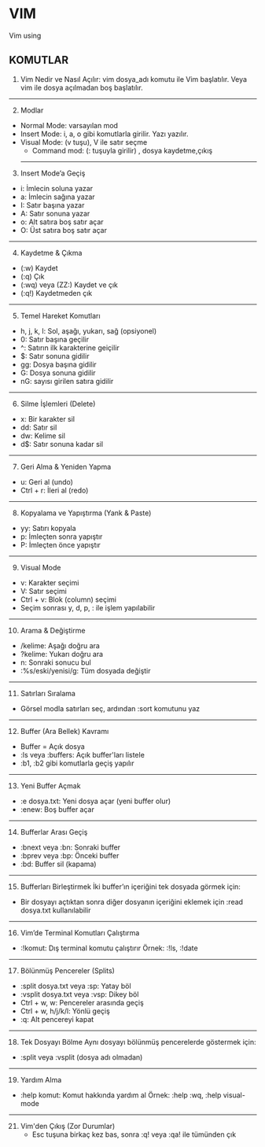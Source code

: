 # VIM
Vim using

 
KOMUTLAR
-------------------------------------------------------------------------------------------------------------------
1. Vim Nedir ve Nasıl Açılır: vim dosya_adı komutu ile Vim başlatılır. Veya vim ile dosya açılmadan boş  başlatılır.
--------------------------------------------------------------------------------------------------------------------
2. Modlar
- Normal Mode: varsayılan mod
- Insert Mode: i, a, o gibi komutlarla girilir. Yazı yazılır.
- Visual Mode: (v tuşu), V ile satır seçme
  - Command mod: (: tuşuyla girilir) , dosya kaydetme,çıkış
  ----------------------------------------------------------------------------------------------------------------
3. Insert Mode’a Geçiş

- i: İmlecin soluna yazar
- a: İmlecin sağına yazar
- I: Satır başına yazar
- A: Satır sonuna yazar
- o: Alt satıra boş satır açar
- O: Üst satıra boş satır açar

------------------------------------------------------------------------------  
4. Kaydetme & Çıkma

- (:w) Kaydet
- (:q)  Çık
- (:wq) veya (ZZ:) Kaydet ve çık
- (:q!) Kaydetmeden çık
-----------------------------------------------------------------------------------  
5. Temel Hareket Komutları

- h, j, k, l: Sol, aşağı, yukarı, sağ (opsiyonel)
- 0: Satır başına geçilir
- ^: Satırın ilk karakterine geiçilir
- $: Satır sonuna gidilir
- gg: Dosya başına gidilir
- G: Dosya sonuna gidilir
- nG: sayısı girilen satıra gidilir

 ------------------------------------------------------------------------------------- 
6. Silme İşlemleri (Delete)

- x: Bir karakter sil
- dd: Satır sil
- dw: Kelime sil
- d$: Satır sonuna kadar sil
------------------------------------------------------------------------------------
  
7. Geri Alma & Yeniden Yapma

- u: Geri al (undo)
- Ctrl + r: İleri al (redo)
 -------------------------------------------------------------------------------------- 
8. Kopyalama ve Yapıştırma (Yank & Paste)
  
- yy: Satırı kopyala
- p: İmleçten sonra yapıştır
- P: İmleçten önce yapıştır
------------------------------------------------------------------------------------
9. Visual Mode
- v: Karakter seçimi
- V: Satır seçimi
- Ctrl + v: Blok (column) seçimi
- Seçim sonrası y, d, p, : ile işlem yapılabilir

 --------------------------------------------------------------------------------------- 
10. Arama & Değiştirme

- /kelime: Aşağı doğru ara
- ?kelime: Yukarı doğru ara
- n: Sonraki sonucu bul
- :%s/eski/yenisi/g: Tüm dosyada değiştir
 --------------------------------------------------------------------------------------- 
11. Satırları Sıralama
- Görsel modla satırları seç, ardından :sort komutunu yaz
 ----------------------------------------------------------------------------------------- 
12. Buffer (Ara Bellek) Kavramı

- Buffer = Açık dosya
- :ls veya :buffers: Açık buffer'ları listele
- :b1, :b2 gibi komutlarla geçiş yapılır
 ------------------------------------------------------------------------------------------- 
13. Yeni Buffer Açmak
    
- :e dosya.txt: Yeni dosya açar (yeni buffer olur)
- :enew: Boş buffer açar
 ---------------------------------------------------------------------------------------------- 
14. Bufferlar Arası Geçiş
    
- :bnext veya :bn: Sonraki buffer
- :bprev veya :bp: Önceki buffer
- :bd: Buffer sil (kapama)
-----------------------------------------------------------------------------------------------  
15. Bufferları Birleştirmek	İki buffer’ın içeriğini tek dosyada görmek için:
    
- Bir dosyayı açtıktan sonra diğer dosyanın içeriğini eklemek için :read dosya.txt kullanılabilir
 ------------------------------------------------------------------------------------------------- 
16. Vim’de Terminal Komutları Çalıştırma
- :!komut: Dış terminal komutu çalıştırır
Örnek: :!ls, :!date
----------------------------------------------------------------------------------------------
17. Bölünmüş Pencereler (Splits)
- :split dosya.txt veya :sp: Yatay böl
- :vsplit dosya.txt veya :vsp: Dikey böl
- Ctrl + w, w: Pencereler arasında geçiş
- Ctrl + w, h/j/k/l: Yönlü geçiş
- :q: Alt pencereyi kapat
 -------------------------------------------------------------------------------------------- 
18. Tek Dosyayı Bölme	Aynı dosyayı bölünmüş pencerelerde göstermek için:
- :split veya :vsplit (dosya adı olmadan)
---------------------------------------------------------------------------------------------  
19. Yardım Alma
- :help komut: Komut hakkında yardım al
Örnek: :help :wq, :help visual-mode
-----------------------------------------------------------------------------------------------
21. Vim'den Çıkış (Zor Durumlar)
     - Esc tuşuna birkaç kez bas, sonra :q! veya :qa! ile tümünden çık
